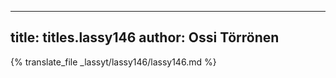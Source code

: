 
---
title: titles.lassy146
author: Ossi Törrönen
---
{% translate_file _lassyt/lassy146/lassy146.md %}